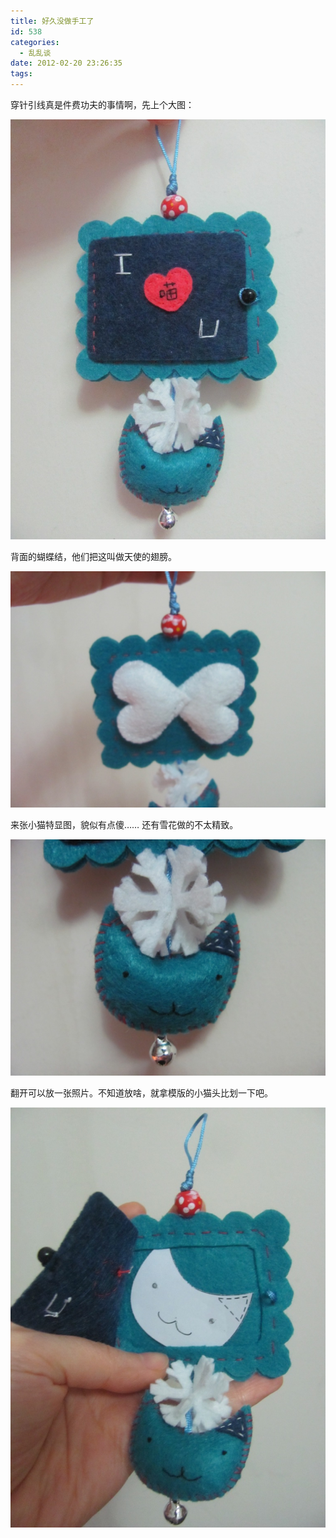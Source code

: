 ```yaml
---
title: 好久没做手工了
id: 538
categories:
  - 乱乱谈
date: 2012-02-20 23:26:35
tags:
---
```


穿针引线真是件费功夫的事情啊，先上个大图：

![](/images/2012/02/IMG_3008.jpg)

背面的蝴蝶结，他们把这叫做天使的翅膀。

![](/images/2012/02/IMG_3010.jpg)

来张小猫特显图，貌似有点傻…… 还有雪花做的不太精致。

![](/images/2012/02/IMG_3011.jpg)

翻开可以放一张照片。不知道放啥，就拿模版的小猫头比划一下吧。

![](/images/2012/02/IMG_3012.jpg)

